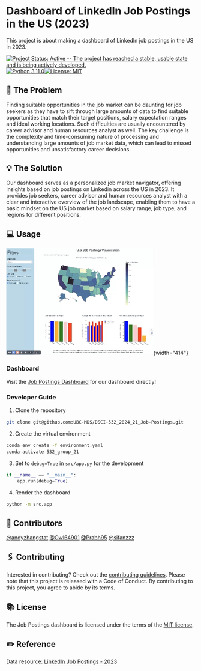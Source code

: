 # Dashboard of LinkedIn Job Postings in the US (2023)

This project is about making a dashboard of LinkedIn job postings in the US in 2023.

[![Project Status: Active -- The project has reached a stable, usable state and is being actively developed.](https://www.repostatus.org/badges/latest/active.svg)](https://www.repostatus.org/#active) [![Python 3.11.0](https://img.shields.io/badge/python-3.11.0-blue.svg)](https://www.python.org/downloads/release/python-390/)[![License: MIT](https://img.shields.io/badge/License-MIT-yellow.svg)](https://opensource.org/licenses/MIT)

## 📖 The Problem

Finding suitable opportunities in the job market can be daunting for job seekers as they have to sift through large amounts of data to find suitable opportunities that match their target positions, salary expectation ranges and ideal working locations. Such difficulties are usually encountered by career advisor and human resources analyst as well. The key challenge is the complexity and time-consuming nature of processing and understanding large amounts of job market data, which can lead to missed opportunities and unsatisfactory career decisions.

## 💡 The Solution

Our dashboard serves as a personalized job market navigator, offering insights based on job postings on Linkedin across the US in 2023. It provides job seekers, career advisor and human resources analyst with a clear and interactive overview of the job landscape, enabling them to have a basic mindset on the US job market based on salary range, job type, and regions for different positions.

## 💻 Usage

![demo](img/bash_demo.gif){width="414"}

### Dashboard

Visit the [Job Postings Dashboard](https://dsci-532-2024-21-job-postings.onrender.com/) for our dashboard directly!

### Developer Guide

1.  Clone the repository

``` bash
git clone git@github.com:UBC-MDS/DSCI-532_2024_21_Job-Postings.git
```

2.  Create the virtual environment

``` bash
conda env create -f environment.yaml
conda activate 532_group_21
```

3.  Set to `debug=True` in `src/app.py` for the development

``` python
if __name__ == "__main__":
    app.run(debug=True)
```

4.  Render the dashboard

``` bash
python -m src.app
```

## 👥 Contributors

[\@andyzhangstat](https://github.com/andyzhangstat) [\@Owl64901](https://github.com/Owl64901) [\@Prabh95](https://github.com/Prabh95) [\@sifanzzz](https://github.com/sifanzzz)

## 🖇 Contributing

Interested in contributing? Check out the [contributing guidelines](https://github.com/UBC-MDS/DSCI-532_2024_21_Job-Postings/blob/main/CONTRIBUTING.md). Please note that this project is released with a Code of Conduct. By contributing to this project, you agree to abide by its terms.

## 📚 License

The Job Postings dashboard is licensed under the terms of the [MIT license](https://github.com/UBC-MDS/DSCI-532_2024_21_Job-Postings/blob/main/LICENSE).

## ✏️ Reference

Data resource: [LinkedIn Job Postings - 2023](https://www.kaggle.com/datasets/arshkon/linkedin-job-postings)
